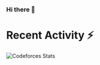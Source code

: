 ### Hi there 👋

<!--
**Sama-004/Sama-004** is a ✨ _special_ ✨ repository because its `README.md` (this file) appears on your GitHub profile.

Here are some ideas to get you started:

- 🔭 I’m currently working on ...
- 🌱 I’m currently learning ...
- 👯 I’m looking to collaborate on ...
- 🤔 I’m looking for help with ...
- 💬 Ask me about ...
- 📫 How to reach me: ...
- 😄 Pronouns: ...
- ⚡ Fun fact: ...
-->
# Recent Activity :zap:
<!--START_SECTION:activity-->
<!--END_SECTION:activity-->

![Codeforces Stats](https://codeforces-readme-stats.vercel.app/api/card?username=sama004)

